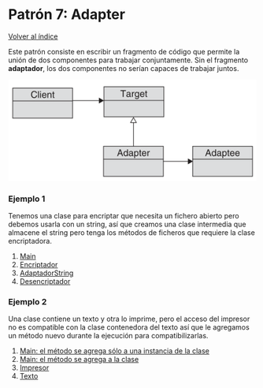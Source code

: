 # Patrón 7: Adapter

[Volver al índice](https://github.com/Elolawyn/RubyDesignPatterns#index)

Este patrón consiste en escribir un fragmento de código que permite la unión de dos componentes para trabajar conjuntamente. Sin el fragmento **adaptador**, los dos componentes no serían capaces de trabajar juntos.

![Modelo del patrón](https://github.com/Elolawyn/RubyDesignPatterns/blob/master/Adapter/image_01.png)

### Ejemplo 1

Tenemos una clase para encriptar que necesita un fichero abierto pero debemos usarla con un string, así que creamos una clase intermedia que almacene el string pero tenga los métodos de ficheros que requiere la clase encriptadora.

1. [Main](https://github.com/Elolawyn/RubyDesignPatterns/blob/master/Adapter/main.rb)
2. [Encriptador](https://github.com/Elolawyn/RubyDesignPatterns/blob/master/Adapter/encriptador.rb)
3. [AdaptadorString](https://github.com/Elolawyn/RubyDesignPatterns/blob/master/Adapter/adaptador.rb)
4. [Desencriptador](https://github.com/Elolawyn/RubyDesignPatterns/blob/master/Adapter/desencriptador.rb)

### Ejemplo 2

Una clase contiene un texto y otra lo imprime, pero el acceso del impresor no es compatible con la clase contenedora del texto así que le agregamos un método nuevo durante la ejecución para compatibilizarlas.

1. [Main: el método se agrega sólo a una instancia de la clase](https://github.com/Elolawyn/RubyDesignPatterns/blob/master/Adapter/main_modificacion_1.rb)
2. [Main: el método se agrega a la clase](https://github.com/Elolawyn/RubyDesignPatterns/blob/master/Adapter/main_modificacion_2.rb)
3. [Impresor](https://github.com/Elolawyn/RubyDesignPatterns/blob/master/Adapter/impresor.rb)
4. [Texto](https://github.com/Elolawyn/RubyDesignPatterns/blob/master/Adapter/texto.rb)

